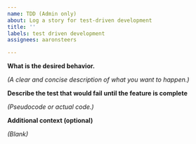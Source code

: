 ```yaml
---
name: TDD (Admin only)
about: Log a story for test-driven development
title: ''
labels: test driven development
assignees: aaronsteers

---
```


**What is the desired behavior.**

_(A clear and concise description of what you want to happen.)_

**Describe the test that would fail until the feature is complete**

_(Pseudocode or actual code.)_

**Additional context (optional)**

_(Blank)_
